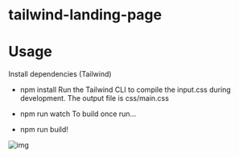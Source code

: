 ﻿# tailwind-landing-page

# Usage
Install dependencies (Tailwind)

- npm install
Run the Tailwind CLI to compile the input.css during development. The output file is css/main.css

- npm run watch
To build once run...

- npm run build!

<img src="https://github-production-user-asset-6210df.s3.amazonaws.com/90289165/258625724-c3b518dc-06c9-42ba-9d1e-ba99fd567f84.png" alt="img" />
